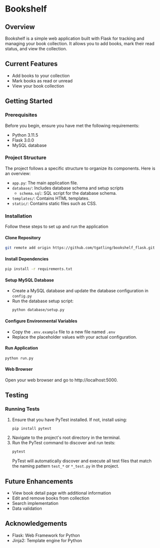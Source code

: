 # Bookshelf

## Overview

Bookshelf is a simple web application built with Flask for tracking and managing your book collection.
It allows you to add books, mark their read status, and view the collection.

## Current Features

- Add books to your collection
- Mark books as read or unread
- View your book collection

## Getting Started

### Prerequisites

Before you begin, ensure you have met the following requirements:

- Python 3.11.5
- Flask 3.0.0
- MySQL database

### Project Structure

The project follows a specific structure to organize its components. Here is an overview:

- `app.py`: The main application file.
- `database/`: Includes database schema and setup scripts
    - `schema.sql`: SQL script for the database schema.
- `templates/`: Contains HTML templates.
- `static/`: Contains static files such as CSS.

### Installation

Follow these steps to set up and run the application

#### Clone Repository

   ```bash
  git remote add origin https://github.com/tgatling/bookshelf_flask.git
   ```

#### Install Dependencies

   ```bash
   pip install -r requirements.txt
   ```

#### Setup MySQL Database

- Create a MySQL database and update the database configuration in `config.py`
- Run the database setup script:
    ```bash
    python database/setup.py
    ```

#### Configure Environmental Variables

- Copy the `.env.example` file to a new file named `.env`
- Replace the placeholder values with your actual configuration.

#### Run Application

   ```bash
   python run.py
   ```

#### Web Browser

Open your web browser and go to http://localhost:5000.

## Testing

### Running Tests

1. Ensure that you have PyTest installed. If not, install using:
    ```bash
    pip install pytest
    ```
2. Navigate to the project's root directory in the terminal.
3. Run the PyTest command to discover and run tests:
    ```bash
    pytest
    ```
   PyTest will automatically discover and execute all test files that match the naming pattern
   `test_*` or `*_test.py` in the project.

## Future Enhancements

- View book detail page with additional information
- Edit and remove books from collection
- Search implementation
- Data validation

## Acknowledgements

- Flask: Web Framework for Python
- Jinja2: Template engine for Python
